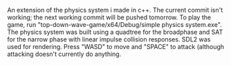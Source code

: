 An extension of the physics system i made in c++.
The current commit isn't working; the next working commit will be pushed tomorrow.
To play the game, run "top-down-wave-game/x64/Debug/simple physics system.exe". The physics system was built using a quadtree for the broadphase and SAT for the narrow phase with linear impulse collision responses. SDL2 was used for rendering. 
Press "WASD" to move and "SPACE" to attack (although attacking doesn't currently do anything.
